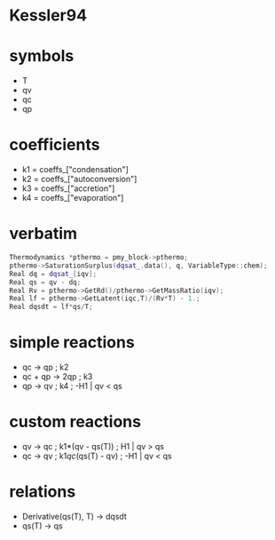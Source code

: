 # **Kessler94**

# symbols
- T
- qv 
- qc 
- qp 

# coefficients
- k1 = coeffs_["condensation"]
- k2 = coeffs_["autoconversion"]
- k3 = coeffs_["accretion"]
- k4 = coeffs_["evaporation"]

# verbatim
~~~C++
Thermodynamics *pthermo = pmy_block->pthermo;
pthermo->SaturationSurplus(dqsat_.data(), q, VariableType::chem);
Real dq = dqsat_[iqv];
Real qs = qv - dq;
Real Rv = pthermo->GetRd()/pthermo->GetMassRatio(iqv);
Real lf = pthermo->GetLatent(iqc,T)/(Rv*T) - 1.;
Real dqsdt = lf*qs/T;
~~~

# simple reactions
- qc -> qp ; k2
- qc + qp -> 2qp ; k3
- qp -> qv ; k4 ; -H1 | qv < qs

# custom reactions
- qv -> qc ; k1*(qv - qs(T)) ; H1 | qv > qs
- qc -> qv ; k1*qc*(qs(T) - qv) ; -H1 | qv < qs

# relations
- Derivative(qs(T), T) -> dqsdt
- qs(T) -> qs
